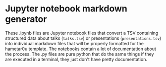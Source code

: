 # Jupyter notebook markdown generator

These .ipynb files are Jupyter notebook files that convert a TSV containing structured data about talks (`talks.tsv`) or presentations (`presentations.tsv`) into individual markdown files that will be properly formatted for the hametar0u template. The notebooks contain a lot of documentation about the process. The .py files are pure python that do the same things if they are executed in a terminal, they just don't have pretty documentation.




